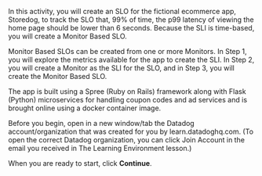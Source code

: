 In this activity, you will create an SLO for the fictional ecommerce app, Storedog, to track the SLO that, 99% of time, the p99 latency of viewing the home page should be lower than 6 seconds. Because the SLI is time-based, you will create a Monitor Based SLO.

Monitor Based SLOs can be created from one or more Monitors. In Step 1, you will explore the metrics available for the app to create the SLI. In Step 2, you will create a Monitor as the SLI for the SLO, and in Step 3, you will create the Monitor Based SLO.

The app is built using a Spree (Ruby on Rails) framework along with Flask (Python) microservices for handling coupon codes and ad services and is brought online using a docker container image.

Before you begin, open in a new window/tab the Datadog account/organization that was created for you by learn.datadoghq.com. (To open the correct Datadog organization, you can click Join Account in the email you received in The Learning Environment lesson.)

When you are ready to start, click **Continue**.